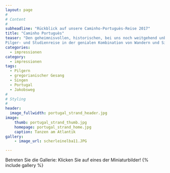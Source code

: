```yaml
---
layout: page
#
# Content
#
subheadline: "Rückblick auf unsere Caminho-Portuguès-Reise 2017"
title: "Caminho Portuguès"
teaser: "Den geheimnisvollen, historischen, bei uns noch weitgehend unbekannte historische Jakobsweg durch Portugal und Galizien gehen:
Pilger- und Studienreise in der genialen Kombination von Wandern und Singen gregorianischer und mittelalterlicher Gesänge in alten Kirchen."
categories:
  - impressionen
category:
  - impressionen
tags:
  - Pilgern
  - gregorianischer Gesang
  - Singen
  - Portugal
  - Jakobsweg
#
# Styling
#
header:
  image_fullwidth: portugal_strand_header.jpg
image:
    thumb: portugal_strand_thumb.jpg
    homepage: portugal_strand_home.jpg
    caption: Tanzen am Atlantik 
gallery:
    - image_url: scherleinelba11.JPG

---
```


Betreten Sie die Gallerie: Klicken Sie auf eines der Miniaturbilder!
{% include gallery %}
